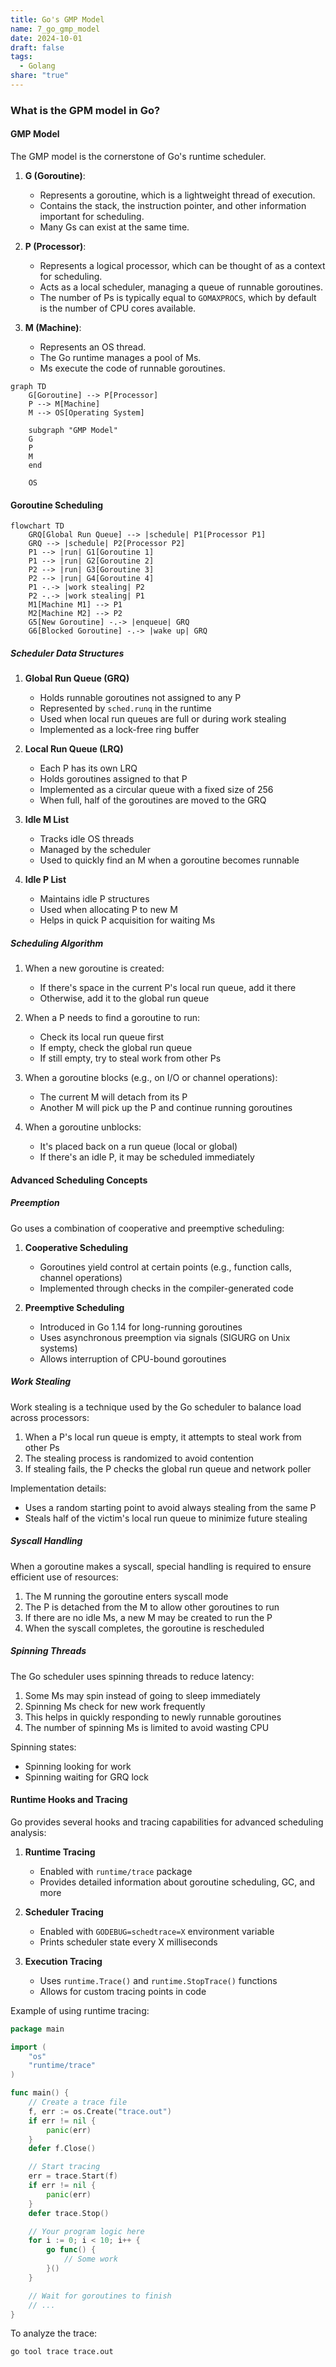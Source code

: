 ```yaml
---
title: Go's GMP Model
name: 7_go_gmp_model
date: 2024-10-01
draft: false
tags:
  - Golang
share: "true"
---
```


### What is the GPM model in Go?

#### GMP Model

The GMP model is the cornerstone of Go's runtime scheduler.

1. **G (Goroutine)**: 
   - Represents a goroutine, which is a lightweight thread of execution.
   - Contains the stack, the instruction pointer, and other information important for scheduling.
   - Many Gs can exist at the same time.

2. **P (Processor)**:
   - Represents a logical processor, which can be thought of as a context for scheduling.
   - Acts as a local scheduler, managing a queue of runnable goroutines.
   - The number of Ps is typically equal to `GOMAXPROCS`, which by default is the number of CPU cores available.

3. **M (Machine)**:
   - Represents an OS thread.
   - The Go runtime manages a pool of Ms.
   - Ms execute the code of runnable goroutines.
   
```mermaid
graph TD
    G[Goroutine] --> P[Processor]
    P --> M[Machine]
    M --> OS[Operating System]
    
    subgraph "GMP Model"
    G
    P
    M
    end
    
    OS
```

#### Goroutine Scheduling

```mermaid
flowchart TD
    GRQ[Global Run Queue] --> |schedule| P1[Processor P1]
    GRQ --> |schedule| P2[Processor P2]
    P1 --> |run| G1[Goroutine 1]
    P1 --> |run| G2[Goroutine 2]
    P2 --> |run| G3[Goroutine 3]
    P2 --> |run| G4[Goroutine 4]
    P1 -.-> |work stealing| P2
    P2 -.-> |work stealing| P1
    M1[Machine M1] --> P1
    M2[Machine M2] --> P2
    G5[New Goroutine] -.-> |enqueue| GRQ
    G6[Blocked Goroutine] -.-> |wake up| GRQ
```

##### Scheduler Data Structures

1. **Global Run Queue (GRQ)**
   - Holds runnable goroutines not assigned to any P
   - Represented by `sched.runq` in the runtime
   - Used when local run queues are full or during work stealing
   - Implemented as a lock-free ring buffer

2. **Local Run Queue (LRQ)**
   - Each P has its own LRQ
   - Holds goroutines assigned to that P
   - Implemented as a circular queue with a fixed size of 256
   - When full, half of the goroutines are moved to the GRQ

3. **Idle M List**
   - Tracks idle OS threads
   - Managed by the scheduler
   - Used to quickly find an M when a goroutine becomes runnable

4. **Idle P List**
   - Maintains idle P structures
   - Used when allocating P to new M
   - Helps in quick P acquisition for waiting Ms

##### Scheduling Algorithm

1. When a new goroutine is created:
   - If there's space in the current P's local run queue, add it there
   - Otherwise, add it to the global run queue

2. When a P needs to find a goroutine to run:
   - Check its local run queue first
   - If empty, check the global run queue
   - If still empty, try to steal work from other Ps

3. When a goroutine blocks (e.g., on I/O or channel operations):
   - The current M will detach from its P
   - Another M will pick up the P and continue running goroutines

4. When a goroutine unblocks:
   - It's placed back on a run queue (local or global)
   - If there's an idle P, it may be scheduled immediately

#### Advanced Scheduling Concepts

##### Preemption

Go uses a combination of cooperative and preemptive scheduling:

1. **Cooperative Scheduling**
   - Goroutines yield control at certain points (e.g., function calls, channel operations)
   - Implemented through checks in the compiler-generated code

2. **Preemptive Scheduling**
   - Introduced in Go 1.14 for long-running goroutines
   - Uses asynchronous preemption via signals (SIGURG on Unix systems)
   - Allows interruption of CPU-bound goroutines

##### Work Stealing

Work stealing is a technique used by the Go scheduler to balance load across processors:

1. When a P's local run queue is empty, it attempts to steal work from other Ps
2. The stealing process is randomized to avoid contention
3. If stealing fails, the P checks the global run queue and network poller

Implementation details:
- Uses a random starting point to avoid always stealing from the same P
- Steals half of the victim's local run queue to minimize future stealing

##### Syscall Handling

When a goroutine makes a syscall, special handling is required to ensure efficient use of resources:

1. The M running the goroutine enters syscall mode
2. The P is detached from the M to allow other goroutines to run
3. If there are no idle Ms, a new M may be created to run the P
4. When the syscall completes, the goroutine is rescheduled

##### Spinning Threads

The Go scheduler uses spinning threads to reduce latency:

1. Some Ms may spin instead of going to sleep immediately
2. Spinning Ms check for new work frequently
3. This helps in quickly responding to newly runnable goroutines
4. The number of spinning Ms is limited to avoid wasting CPU

Spinning states:
- Spinning looking for work
- Spinning waiting for GRQ lock

#### Runtime Hooks and Tracing

Go provides several hooks and tracing capabilities for advanced scheduling analysis:

1. **Runtime Tracing**
   - Enabled with `runtime/trace` package
   - Provides detailed information about goroutine scheduling, GC, and more

2. **Scheduler Tracing**
   - Enabled with `GODEBUG=schedtrace=X` environment variable
   - Prints scheduler state every X milliseconds

3. **Execution Tracing**
   - Uses `runtime.Trace()` and `runtime.StopTrace()` functions
   - Allows for custom tracing points in code

Example of using runtime tracing:

```go
package main

import (
    "os"
    "runtime/trace"
)

func main() {
    // Create a trace file
    f, err := os.Create("trace.out")
    if err != nil {
        panic(err)
    }
    defer f.Close()

    // Start tracing
    err = trace.Start(f)
    if err != nil {
        panic(err)
    }
    defer trace.Stop()

    // Your program logic here
    for i := 0; i < 10; i++ {
        go func() {
            // Some work
        }()
    }

    // Wait for goroutines to finish
    // ...
}
```

To analyze the trace:
```
go tool trace trace.out
```
